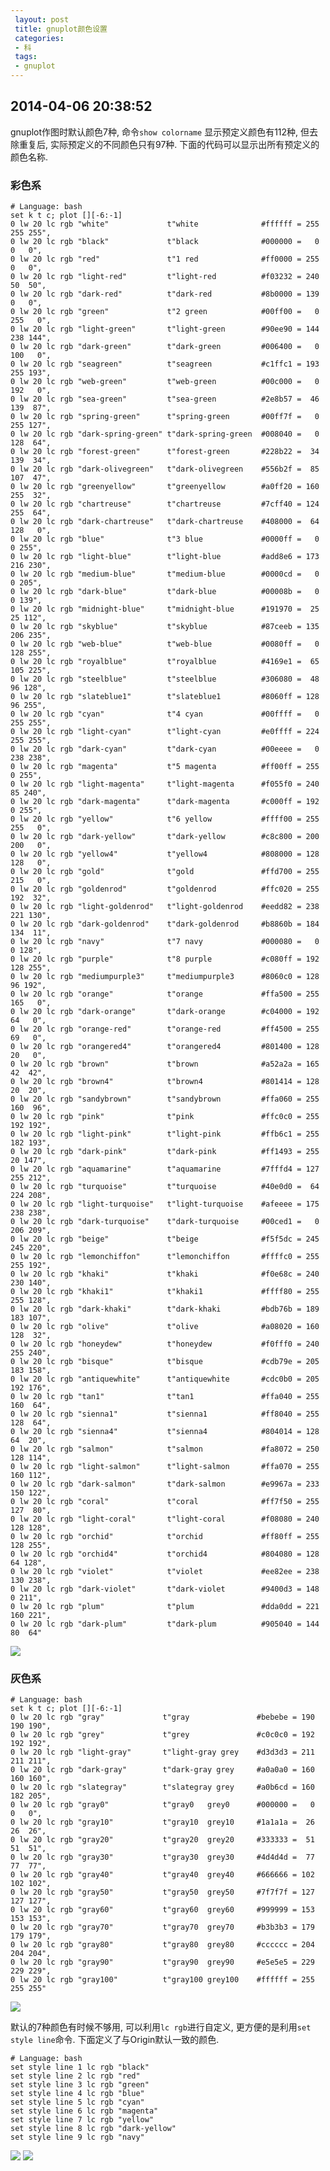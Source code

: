 ```yaml
---
 layout: post
 title: gnuplot颜色设置
 categories: 
 - 科
 tags:
 - gnuplot
---
```


## 2014-04-06 20:38:52

gnuplot作图时默认颜色7种, 命令`show colorname` 显示预定义颜色有112种, 但去除重复后, 实际预定义的不同颜色只有97种.
下面的代码可以显示出所有预定义的颜色名称.

### 彩色系

<pre class="line-numbers" data-start="0"><code class="language-bash"># Language: bash
set k t c; plot [][-6:-1]
0 lw 20 lc rgb "white"             t"white              #ffffff = 255 255 255",
0 lw 20 lc rgb "black"             t"black              #000000 =   0   0   0",
0 lw 20 lc rgb "red"               t"1 red              #ff0000 = 255   0   0",
0 lw 20 lc rgb "light-red"         t"light-red          #f03232 = 240  50  50",
0 lw 20 lc rgb "dark-red"          t"dark-red           #8b0000 = 139   0   0",
0 lw 20 lc rgb "green"             t"2 green            #00ff00 =   0 255   0",
0 lw 20 lc rgb "light-green"       t"light-green        #90ee90 = 144 238 144",
0 lw 20 lc rgb "dark-green"        t"dark-green         #006400 =   0 100   0",
0 lw 20 lc rgb "seagreen"          t"seagreen           #c1ffc1 = 193 255 193",
0 lw 20 lc rgb "web-green"         t"web-green          #00c000 =   0 192   0",
0 lw 20 lc rgb "sea-green"         t"sea-green          #2e8b57 =  46 139  87",
0 lw 20 lc rgb "spring-green"      t"spring-green       #00ff7f =   0 255 127",
0 lw 20 lc rgb "dark-spring-green" t"dark-spring-green  #008040 =   0 128  64",
0 lw 20 lc rgb "forest-green"      t"forest-green       #228b22 =  34 139  34",
0 lw 20 lc rgb "dark-olivegreen"   t"dark-olivegreen    #556b2f =  85 107  47",
0 lw 20 lc rgb "greenyellow"       t"greenyellow        #a0ff20 = 160 255  32",
0 lw 20 lc rgb "chartreuse"        t"chartreuse         #7cff40 = 124 255  64",
0 lw 20 lc rgb "dark-chartreuse"   t"dark-chartreuse    #408000 =  64 128   0",
0 lw 20 lc rgb "blue"              t"3 blue             #0000ff =   0   0 255",
0 lw 20 lc rgb "light-blue"        t"light-blue         #add8e6 = 173 216 230",
0 lw 20 lc rgb "medium-blue"       t"medium-blue        #0000cd =   0   0 205",
0 lw 20 lc rgb "dark-blue"         t"dark-blue          #00008b =   0   0 139",
0 lw 20 lc rgb "midnight-blue"     t"midnight-blue      #191970 =  25  25 112",
0 lw 20 lc rgb "skyblue"           t"skyblue            #87ceeb = 135 206 235",
0 lw 20 lc rgb "web-blue"          t"web-blue           #0080ff =   0 128 255",
0 lw 20 lc rgb "royalblue"         t"royalblue          #4169e1 =  65 105 225",
0 lw 20 lc rgb "steelblue"         t"steelblue          #306080 =  48  96 128",
0 lw 20 lc rgb "slateblue1"        t"slateblue1         #8060ff = 128  96 255",
0 lw 20 lc rgb "cyan"              t"4 cyan             #00ffff =   0 255 255",
0 lw 20 lc rgb "light-cyan"        t"light-cyan         #e0ffff = 224 255 255",
0 lw 20 lc rgb "dark-cyan"         t"dark-cyan          #00eeee =   0 238 238",
0 lw 20 lc rgb "magenta"           t"5 magenta          #ff00ff = 255   0 255",
0 lw 20 lc rgb "light-magenta"     t"light-magenta      #f055f0 = 240  85 240",
0 lw 20 lc rgb "dark-magenta"      t"dark-magenta       #c000ff = 192   0 255",
0 lw 20 lc rgb "yellow"            t"6 yellow           #ffff00 = 255 255   0",
0 lw 20 lc rgb "dark-yellow"       t"dark-yellow        #c8c800 = 200 200   0",
0 lw 20 lc rgb "yellow4"           t"yellow4            #808000 = 128 128   0",
0 lw 20 lc rgb "gold"              t"gold               #ffd700 = 255 215   0",
0 lw 20 lc rgb "goldenrod"         t"goldenrod          #ffc020 = 255 192  32",
0 lw 20 lc rgb "light-goldenrod"   t"light-goldenrod    #eedd82 = 238 221 130",
0 lw 20 lc rgb "dark-goldenrod"    t"dark-goldenrod     #b8860b = 184 134  11",
0 lw 20 lc rgb "navy"              t"7 navy             #000080 =   0   0 128",
0 lw 20 lc rgb "purple"            t"8 purple           #c080ff = 192 128 255",
0 lw 20 lc rgb "mediumpurple3"     t"mediumpurple3      #8060c0 = 128  96 192",
0 lw 20 lc rgb "orange"            t"orange             #ffa500 = 255 165   0",
0 lw 20 lc rgb "dark-orange"       t"dark-orange        #c04000 = 192  64   0",
0 lw 20 lc rgb "orange-red"        t"orange-red         #ff4500 = 255  69   0",
0 lw 20 lc rgb "orangered4"        t"orangered4         #801400 = 128  20   0",
0 lw 20 lc rgb "brown"             t"brown              #a52a2a = 165  42  42",
0 lw 20 lc rgb "brown4"            t"brown4             #801414 = 128  20  20",
0 lw 20 lc rgb "sandybrown"        t"sandybrown         #ffa060 = 255 160  96",
0 lw 20 lc rgb "pink"              t"pink               #ffc0c0 = 255 192 192",
0 lw 20 lc rgb "light-pink"        t"light-pink         #ffb6c1 = 255 182 193",
0 lw 20 lc rgb "dark-pink"         t"dark-pink          #ff1493 = 255  20 147",
0 lw 20 lc rgb "aquamarine"        t"aquamarine         #7fffd4 = 127 255 212",
0 lw 20 lc rgb "turquoise"         t"turquoise          #40e0d0 =  64 224 208",
0 lw 20 lc rgb "light-turquoise"   t"light-turquoise    #afeeee = 175 238 238",
0 lw 20 lc rgb "dark-turquoise"    t"dark-turquoise     #00ced1 =   0 206 209",
0 lw 20 lc rgb "beige"             t"beige              #f5f5dc = 245 245 220",
0 lw 20 lc rgb "lemonchiffon"      t"lemonchiffon       #ffffc0 = 255 255 192",
0 lw 20 lc rgb "khaki"             t"khaki              #f0e68c = 240 230 140",
0 lw 20 lc rgb "khaki1"            t"khaki1             #ffff80 = 255 255 128",
0 lw 20 lc rgb "dark-khaki"        t"dark-khaki         #bdb76b = 189 183 107",
0 lw 20 lc rgb "olive"             t"olive              #a08020 = 160 128  32",
0 lw 20 lc rgb "honeydew"          t"honeydew           #f0fff0 = 240 255 240",
0 lw 20 lc rgb "bisque"            t"bisque             #cdb79e = 205 183 158",
0 lw 20 lc rgb "antiquewhite"      t"antiquewhite       #cdc0b0 = 205 192 176",
0 lw 20 lc rgb "tan1"              t"tan1               #ffa040 = 255 160  64",
0 lw 20 lc rgb "sienna1"           t"sienna1            #ff8040 = 255 128  64",
0 lw 20 lc rgb "sienna4"           t"sienna4            #804014 = 128  64  20",
0 lw 20 lc rgb "salmon"            t"salmon             #fa8072 = 250 128 114",
0 lw 20 lc rgb "light-salmon"      t"light-salmon       #ffa070 = 255 160 112",
0 lw 20 lc rgb "dark-salmon"       t"dark-salmon        #e9967a = 233 150 122",
0 lw 20 lc rgb "coral"             t"coral              #ff7f50 = 255 127  80",
0 lw 20 lc rgb "light-coral"       t"light-coral        #f08080 = 240 128 128",
0 lw 20 lc rgb "orchid"            t"orchid             #ff80ff = 255 128 255",
0 lw 20 lc rgb "orchid4"           t"orchid4            #804080 = 128  64 128",
0 lw 20 lc rgb "violet"            t"violet             #ee82ee = 238 130 238",
0 lw 20 lc rgb "dark-violet"       t"dark-violet        #9400d3 = 148   0 211",
0 lw 20 lc rgb "plum"              t"plum               #dda0dd = 221 160 221",
0 lw 20 lc rgb "dark-plum"         t"dark-plum          #905040 = 144  80  64"
</code></pre>

![](/pic/2014-04-06-gnuplot_color.png)

### 灰色系

<pre class="line-numbers" data-start="0"><code class="language-bash"># Language: bash
set k t c; plot [][-6:-1]
0 lw 20 lc rgb "gray"             t"gray               #bebebe = 190 190 190",
0 lw 20 lc rgb "grey"             t"grey               #c0c0c0 = 192 192 192",
0 lw 20 lc rgb "light-gray"       t"light-gray grey    #d3d3d3 = 211 211 211",
0 lw 20 lc rgb "dark-gray"        t"dark-gray grey     #a0a0a0 = 160 160 160",
0 lw 20 lc rgb "slategray"        t"slategray grey     #a0b6cd = 160 182 205",
0 lw 20 lc rgb "gray0"            t"gray0   grey0      #000000 =   0   0   0",
0 lw 20 lc rgb "gray10"           t"gray10  grey10     #1a1a1a =  26  26  26",
0 lw 20 lc rgb "gray20"           t"gray20  grey20     #333333 =  51  51  51",
0 lw 20 lc rgb "gray30"           t"gray30  grey30     #4d4d4d =  77  77  77",
0 lw 20 lc rgb "gray40"           t"gray40  grey40     #666666 = 102 102 102",
0 lw 20 lc rgb "gray50"           t"gray50  grey50     #7f7f7f = 127 127 127",
0 lw 20 lc rgb "gray60"           t"gray60  grey60     #999999 = 153 153 153",
0 lw 20 lc rgb "gray70"           t"gray70  grey70     #b3b3b3 = 179 179 179",
0 lw 20 lc rgb "gray80"           t"gray80  grey80     #cccccc = 204 204 204",
0 lw 20 lc rgb "gray90"           t"gray90  grey90     #e5e5e5 = 229 229 229",
0 lw 20 lc rgb "gray100"          t"gray100 grey100    #ffffff = 255 255 255"
</code></pre>

![](/pic/2014-04-06-gnuplot_color-gray.png)

默认的7种颜色有时候不够用, 可以利用`lc rgb`进行自定义, 更方便的是利用`set style line`命令.
下面定义了与Origin默认一致的颜色.

<pre class="line-numbers" data-start="0"><code class="language-bash"># Language: bash
set style line 1 lc rgb "black"
set style line 2 lc rgb "red"
set style line 3 lc rgb "green"
set style line 4 lc rgb "blue"
set style line 5 lc rgb "cyan"
set style line 6 lc rgb "magenta"
set style line 7 lc rgb "yellow"
set style line 8 lc rgb "dark-yellow"
set style line 9 lc rgb "navy"
</code></pre>

![](/pic/2014-04-06-gnulot_color_default.png)
![](/pic/2014-04-06-origin_color.png)
